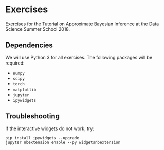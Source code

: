 # Exercises

Exercises for the Tutorial on Approximate Bayesian Inference at the Data Science Summer School 2018.

## Dependencies

We will use Python 3 for all exercises.
The following packages will be required:
* `numpy`
* `scipy`
* `torch`
* `matplotlib`
* `jupyter`
* `ipywidgets`

## Troubleshooting

If the interactive widgets do not work, try:

```
pip install ipywidgets --upgrade
jupyter nbextension enable --py widgetsnbextension
```
